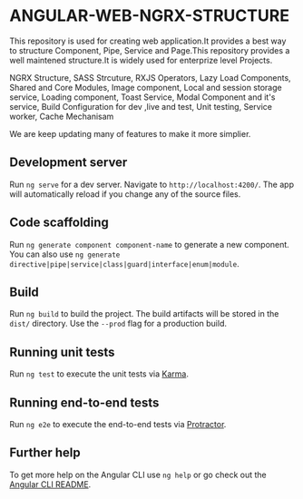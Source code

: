 
# ANGULAR-WEB-NGRX-STRUCTURE
This repository is used for creating web application.It provides a best way to structure Component, Pipe, Service and Page.This repository provides a well maintened structure.It is widely used for enterprize level Projects.



NGRX Structure,
SASS Strcuture,
RXJS Operators,
Lazy Load Components,
Shared and Core Modules,
Image component,
Local and session storage service,
Loading component,
Toast Service,
Modal Component and it's service,
Build Configuration for dev ,live and test,
Unit testing,
Service worker,
Cache Mechanisam


We are keep updating many of features to make it more simplier.

## Development server

Run `ng serve` for a dev server. Navigate to `http://localhost:4200/`. The app will automatically reload if you change any of the source files.

## Code scaffolding

Run `ng generate component component-name` to generate a new component. You can also use `ng generate directive|pipe|service|class|guard|interface|enum|module`.

## Build

Run `ng build` to build the project. The build artifacts will be stored in the `dist/` directory. Use the `--prod` flag for a production build.

## Running unit tests

Run `ng test` to execute the unit tests via [Karma](https://karma-runner.github.io).

## Running end-to-end tests

Run `ng e2e` to execute the end-to-end tests via [Protractor](http://www.protractortest.org/).

## Further help

To get more help on the Angular CLI use `ng help` or go check out the [Angular CLI README](https://github.com/angular/angular-cli/blob/master/README.md).

